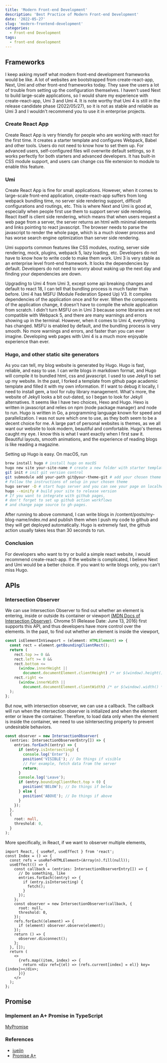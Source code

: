 ```yaml
---
title: 'Modern Front-end Development'
description: 'Best Practice of Modern Front-end Development'
date: '2022-05-27'
slug: 'modern-frontend-development'
categories:
  - Front-end Development
tags:
  - front-end development
---
```


## Frameworks

I keep asking myself what modern front-end development frameworks would be like. A lot of websites are bootstrapped from create-react-app, Next, Umi and other front-end frameworks today. They save the users a lot of trouble from setting up the configuration themselves. I haven't used Next to build large-scale applications, so I would share my experience with create-react-app, Umi 3 and Umi 4. It is note worthy that Umi 4 is still in the release candidate phase (2022/05/27), so it is not as stable and reliable as Umi 3 and I wouldn't recommend you to use it in enterprise projects.

### Create React App

Create React App is very friendly for people who are working with react for the first time. It creates a starter template and configures Webpack, Babel and other tools. Users do not need to know how to set them up. For advanced users, self-configured files will overwrite default settings, so it works perfectly for both starters and advanced developers. It has built-in CSS module support, and users can change css file extension to module to enable this feature.

### Umi

Create React App is fine for small applications. However, when it comes to large-scale front-end application, create-react-app suffers from long webpack bundling time, no server side rendering support, difficult configurations and routings, etc. This is where Next and Umi is good at, especially when people first use them to support server side rendering. React itself is client side rendering, which means that when users request a web page from a server, the server returns an html with minimal elements and links pointing to react javascript. The browser needs to parse the javascript to render the whole page, which is a much slower process and has worse search engine optimization than server side rendering.

Umi supports common features like CSS modules, routing, server side rendering, mock, plugins, webpack 5, lazy loading, etc. Developers do not have to know how to write code to make them work. Umi 3 is very stable as an enterprise level front-end framework. It locks the dependencies by default. Developers do not need to worry about waking up the next day and finding your dependencies are down.

Upgrading to Umi 4 from Umi 3, except some api breaking changes and default to react 18, I can tell that bundling process is much faster than before. Umi 4 has MSFU (Module Federation Speed Up) V3. It compiles dependencies of the application once and for ever. When the components of the application change, it doesn't have to compile the whole application from scratch. I didn't turn MSFU on in Umi 3 because some libraries are not compatible with Webpack 5, and there are many warnings and errors showing up in the terminal. However, when it comes to Umi 4, everything has changed. MSFU is enabled by default, and the bundling process is very smooth. No more warnings and errors, and faster than you can ever imagine. Developing web pages with Umi 4 is a much more enjoyable experience than ever.

### Hugo, and other static site generators

As you can tell, my blog website is generated by Hugo. Hugo is fast, reliable, and easy to use. I can write blogs in markdown format, and Hugo will compile it to bundled html, css and javascript. I used to use Jekyll to set up my website. In the past, I forked a template from github page academic template and filled it with my own information. If I want to debug it locally, I need to install gem, a tool for ruby library management. What's more, the website of Jekyll looks a bit out-dated, so I began to look for Jekyll alternatives. It seems like I have two choices, Hexo and Hugo. Hexo is written in javascript and relies on npm (node package manager) and node to run. Hugo is written in Go, a programming language known for speed and parallelization. I was not sure which one to use, as they both seem to be a decent choice for me. A large part of personal websites is themes, as we all want our website to look modern, beautiful and comfortable. Hugo's themes caught my eye. I know this is what I want exactly when I first saw it. Beautiful layouts, smooth animations, and the experience of reading blogs is like reading a magazine.

Setting up Hugo is easy. On macOS, run

```bash
brew install hugo # install hugo on macOS
hugo new site your-site-name # create a new folder with starter template
git init # init git version control
git submodule add your-path git@your-theme-git # add your chosen theme
# Follow the instructions of setup in your chosen theme
hugo server -D # start hugo server and you can see your page on localhost
hugo --minify # build your site to release version
# If you want to integrate with github pages,
# don't forget to set up github action workflows
# and change page source to gh-pages.
```

After running to above command, I can write blogs in /content/posts/my-blog-name/index.md and publish them when I push my code to github and they will get deployed automatically. Hugo is extremely fast, the github action usually takes less than 30 seconds to run.

### Conclusion

For developers who want to try or build a simple react website, I would recommend create-react-app. If the website is complicated, I believe Next and Umi would be a better choice. If you want to write blogs only, you can't miss Hugo.

## APIs

### Intersection Observer

We can use Intersection Observer to find out whether an element is entering, inside or outside its container or viewport [(MDN Docs of Intersection Observer)](https://developer.mozilla.org/en-US/docs/Web/API/Intersection_Observer_API). Chrome 51 (Release Date: June 13, 2016) first supports this API, and thus developers have more control over the elements. In the past, to find out whether an element is inside the viewport,

```ts
const isElementInViewport = (element: HTMLElement) => {
  const rect = element.getBoundingClientRect();
  return (
    rect.top >= 0 &&
    rect.left >= 0 &&
    rect.bottom <=
      (window.innerHeight ||
        document.documentElement.clientHeight) /* or $(window).height() */ &&
    rect.right <=
      (window.innerWidth ||
        document.documentElement.clientWidth) /* or $(window).width() */
  );
};
```

But now, with intersection observer, we can use a callback. The callback will run when the intersection observer is initialized and when the element enter or leave the container.
Therefore, to load data only when the element is inside the container, we need to use isIntersecting property to prevent undesirable behaviors.

```ts
const observer = new IntersectionObserver(
  (entries: IntersectionObserverEntry[]) => {
    entries.forEach((entry) => {
      if (entry.isIntersecting) {
        console.log('Enter');
        position('VISIBLE'); // Do things if visible
        // For example, fetch data from the server
        return;
      }
      console.log('Leave');
      if (entry.boundingClientRect.top > 0) {
        position('BELOW'); // Do things if below
      } else {
        position('ABOVE'); // Do things if above
      }
    });
  },
  {
    root: null,
    threshold: 0,
  }
);
```

More specifically, in React, if we want to observer multiple elements,

```tsx
import React, { useRef, useEffect } from 'react';
const Index = () => {
  const refs = useRef<HTMLElement>(Array(n).fill(null));
  useEffect(() => {
    const callback = (entries: IntersectionObserverEntry[]) => {
      // Do something, like
      entries.forEach((entry) => {
        if (entry.isIntersecting) {
          fetch();
        }
      });
    };
    const observer = new IntersectionObserver(callback, {
      root: null,
      threshold: 0,
    });
    refs.forEach((element) => {
      if (element) observer.observe(element);
    });
    return () => {
      observer.disconnect();
    };
  }, []);
  return (
    <>
      {refs.map((item, index) => {
        return <div ref={(el) => (refs.current[index] = el)} key={index}></div>;
      })}
    </>
  );
};
```

## Promise

### Implement an A+ Promise in TypeScript

[MyPromise](https://github.com/ZYChimne/MyPromise)

### References

- [juejin](https://juejin.cn/post/6994594642280857630)
- [Promise A+](https://promisesaplus.com/)
